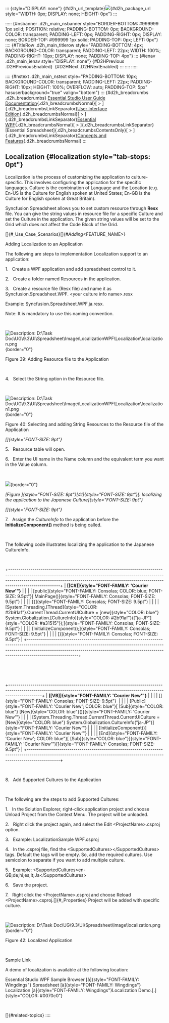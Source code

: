 ::: {style="DISPLAY: none"}
[](ms-xhelp:///?Id=d2h_url_template){#d2h_url_template}![](!package_url!){#d2h_package_url style="WIDTH: 0px; DISPLAY: none; HEIGHT: 0px"}
:::

::::: {#nsbanner .d2h_main_nsbanner style="BORDER-BOTTOM: #999999 1px solid; POSITION: relative; PADDING-BOTTOM: 0px; BACKGROUND-COLOR: transparent; PADDING-LEFT: 0px; PADDING-RIGHT: 0px; DISPLAY: none; BORDER-TOP: #999999 1px solid; PADDING-TOP: 0px; LEFT: 0px"}
:::: {#TitleRow .d2h_main_titlerow style="PADDING-BOTTOM: 4px; BACKGROUND-COLOR: transparent; PADDING-LEFT: 22px; WIDTH: 100%; PADDING-RIGHT: 10px; DISPLAY: none; PADDING-TOP: 4px"}
::: {#ienav .d2h_main_ienav style="DISPLAY: none"}
[](ms-xhelp:///?Id=77ea52e9-dcaa-4054-9dba-5d5590053483){#D2HPrevious .D2HPreviousEnabled}  [](ms-xhelp:///?Id=f6a7423e-01dc-425c-85bb-3a505a7c50cc){#D2HNext .D2HNextEnabled}
:::
::::
:::::

:::: {#nstext .d2h_main_nstext style="PADDING-BOTTOM: 10px; BACKGROUND-COLOR: transparent; PADDING-LEFT: 22px; PADDING-RIGHT: 10px; HEIGHT: 100%; OVERFLOW: auto; PADDING-TOP: 5px" hasuserbackground="true" valign="bottom"}
::: {#d2h_breadcrumbs .d2h_breadcrumbs}
[Essential Studio User Guide Documentation](ms-xhelp:///?Id=12457748-09e3-4d74-a240-8e049cedf030){.d2h_breadcrumbsNormal}[ \> ]{.d2h_breadcrumbsLinkSeparator}[User Interface Edition](ms-xhelp:///?Id=c29296b7-531c-413b-a0ec-488ca1f7f669){.d2h_breadcrumbsNormal}[ \> ]{.d2h_breadcrumbsLinkSeparator}[Essential WPF](ms-xhelp:///?Id=7f4f82c5-151c-4262-94d0-75c4626c77bc){.d2h_breadcrumbsNormal}[ \> ]{.d2h_breadcrumbsLinkSeparator}[Essential Spreadsheet]{.d2h_breadcrumbsContentsOnly}[ \> ]{.d2h_breadcrumbsLinkSeparator}[Concepts and Features](ms-xhelp:///?Id=625a8128-e556-4a29-9ea6-d472120ad9e1){.d2h_breadcrumbsNormal}
:::

## Localization {#localization style="tab-stops: 0pt"}

Localization is the process of customizing the application to culture-specific. This involves configuring the application for the specific languages. Culture is the combination of Language and the Location (e.g. En-US is the Culture for English spoken at United States; En-GB is the Culture for English spoken at Great Britain).

Syncfusion Spreadsheet allows you to set custom resource through **Resx** file. You can give the string values in resource file for a specific Culture and set the Culture in the application. The given string values will be set to the Grid which does not affect the Code Block of the Grid.

[]{#_Use_Case_Scenarios}[]{#_Adding_<FEATURE_NAME>} 

Adding Localization to an Application

The following are steps to implementation Localization support to an application:

1.   Create a WPF application and add spreadsheet control to it.

2.   Create a folder named Resources in the application.

3.   Create a resource file (Resx file) and name it as Syncfusion.Spreadsheet.WPF. \<your culture info name\>.resx

Example: Syncfusion.Spreadsheet.WPF.ja.resx.

Note: It is mandatory to use this naming convention.

 

![Description: D:\\Task Doc\\UG\\9.3\\UI\\Spreadsheet\\Image\\LocalizationWPF\\Localization\\localization.png](ImagesExt/image27_44.png){border="0"}

Figure 39: Adding Resource file to the Application

 

4.   Select the String option in the Resource file.

 

![Description: D:\\Task Doc\\UG\\9.3\\UI\\Spreadsheet\\Image\\LocalizationWPF\\Localization\\localization1.png](ImagesExt/image27_45.png){border="0"}

Figure 40: Selecting and adding String Resources to the Resource file of the Application

*[]{style="FONT-SIZE: 9pt"}* 

5.   Resource table will open.

6.   Enter the UI name in the Name column and the equivalent term you want in the Value column.

                                                             

![](ImagesExt/image27_46.jpg){border="0"}

*[Figure ]{style="FONT-SIZE: 9pt"}[41]{style="FONT-SIZE: 9pt"}[: localizing the application to the Japanese Culture]{style="FONT-SIZE: 9pt"}*

*[]{style="FONT-SIZE: 9pt"}* 

7.   Assign the *CultureInfo* to the application before the **InitializeComponent()** method is being called.

 

The following code illustrates localizing the application to the Japanese CultureInfo.

 

+-------------------------------------------------------------------------------------------------------------------------------------------------------------------------------------------------------------------------------------------------------------------+
| **[\[C#\]]{style="FONT-FAMILY: 'Courier New'"}**                                                                                                                                                                                                                  |
|                                                                                                                                                                                                                                                                   |
| [public]{style="FONT-FAMILY: Consolas; COLOR: blue; FONT-SIZE: 9.5pt"}[ MainPage()]{style="FONT-FAMILY: Consolas; FONT-SIZE: 9.5pt"}                                                                                                                              |
|                                                                                                                                                                                                                                                                   |
| [{]{style="FONT-FAMILY: Consolas; FONT-SIZE: 9.5pt"}                                                                                                                                                                                                              |
|                                                                                                                                                                                                                                                                   |
| [System.Threading.[Thread]{style="COLOR: #2b91af"}.CurrentThread.CurrentUICulture = [new]{style="COLOR: blue"} System.Globalization.[CultureInfo]{style="COLOR: #2b91af"}([\"ja-JP\"]{style="COLOR: #a31515"});]{style="FONT-FAMILY: Consolas; FONT-SIZE: 9.5pt"} |
|                                                                                                                                                                                                                                                                   |
| [InitializeComponent();]{style="FONT-FAMILY: Consolas; FONT-SIZE: 9.5pt"}                                                                                                                                                                                         |
|                                                                                                                                                                                                                                                                   |
| [}]{style="FONT-FAMILY: Consolas; FONT-SIZE: 9.5pt"}                                                                                                                                                                                                              |
+-------------------------------------------------------------------------------------------------------------------------------------------------------------------------------------------------------------------------------------------------------------------+

 

 

+----------------------------------------------------------------------------------------------------------------------------------------------------------------------------+
| **[\[VB\]]{style="FONT-FAMILY: 'Courier New'"}**                                                                                                                           |
|                                                                                                                                                                            |
| []{style="FONT-FAMILY: Consolas; FONT-SIZE: 9.5pt"}                                                                                                                        |
|                                                                                                                                                                            |
| [Public]{style="FONT-FAMILY: 'Courier New'; COLOR: blue"}[ [Sub]{style="COLOR: blue"} [New]{style="COLOR: blue"}()]{style="FONT-FAMILY: 'Courier New'"}                    |
|                                                                                                                                                                            |
| [System.Threading.Thread.CurrentThread.CurrentUICulture = [New]{style="COLOR: blue"} System.Globalization.CultureInfo(\"ja-JP\")]{style="FONT-FAMILY: 'Courier New'"}      |
|                                                                                                                                                                            |
| [InitializeComponent()]{style="FONT-FAMILY: 'Courier New'"}                                                                                                                |
|                                                                                                                                                                            |
| [End]{style="FONT-FAMILY: 'Courier New'; COLOR: blue"}[ [Sub]{style="COLOR: blue"}]{style="FONT-FAMILY: 'Courier New'"}[]{style="FONT-FAMILY: Consolas; FONT-SIZE: 9.5pt"} |
+----------------------------------------------------------------------------------------------------------------------------------------------------------------------------+

 

8.   Add Supported Cultures to the Application

 

The following are the steps to add Supported Cultures:

1.   In the Solution Explorer, right-click application project and choose Unload Project from the Context Menu. The project will be unloaded.

2.   Right click the project again, and select the Edit \<ProjectName\>.csproj option.

3.   Example: LocalizationSample WPF.csproj

4.   In the .csproj file, find the \<SupportedCultures\>\</SupportedCultures\> tags. Default the tags will be empty. So, add the required cultures. Use semicolon to separate if you want to add multiple culture.

5.   Example: \<SupportedCultures\>en-GB;de;hi;es;it;Ja\</SupportedCultures\>

6.   Save the project.

7.   Right click the \<ProjectName\>.csproj and choose Reload \<ProjectName\>.csproj.[]{#_Properties} Project will be added with specific culture.

 

![Description: D:\\Task Doc\\UG\\9.3\\UI\\Spreadsheet\\Image\\localization.png](ImagesExt/image27_47.jpg){border="0"}

Figure 42: Localized Application

 

Sample Link

A demo of localization is available at the following location: 

Essential Studio WPF Sample Browser [à]{style="FONT-FAMILY: Wingdings"} Spreadsheet [à]{style="FONT-FAMILY: Wingdings"} Localization [à]{style="FONT-FAMILY: Wingdings"}Localization Demo.[.]{style="COLOR: #0070c0"}

 

[]{#related-topics}
::::
